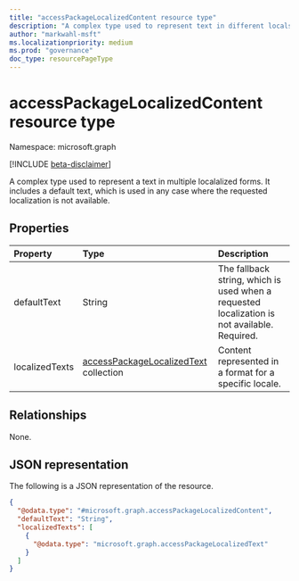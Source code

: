 ```yaml
---
title: "accessPackageLocalizedContent resource type"
description: "A complex type used to represent text in different locals, along with a default text.*"
author: "markwahl-msft"
ms.localizationpriority: medium
ms.prod: "governance"
doc_type: resourcePageType
---
```


# accessPackageLocalizedContent resource type

Namespace: microsoft.graph

[!INCLUDE [beta-disclaimer](../../includes/beta-disclaimer.md)]

A complex type used to represent a text in multiple localalized forms. It includes a default text, which is used in any case where the requested localization is not available.

## Properties
|Property|Type|Description|
|:---|:---|:---|
|defaultText|String|The fallback string, which is used when a requested localization is not available. Required. |
|localizedTexts|[accessPackageLocalizedText](../resources/accesspackagelocalizedtext.md) collection|Content represented in a format for a specific locale. |

## Relationships
None.

## JSON representation
The following is a JSON representation of the resource.
<!-- {
  "blockType": "resource",
  "@odata.type": "microsoft.graph.accessPackageLocalizedContent"
}
-->
``` json
{
  "@odata.type": "#microsoft.graph.accessPackageLocalizedContent",
  "defaultText": "String",
  "localizedTexts": [
    {
      "@odata.type": "microsoft.graph.accessPackageLocalizedText"
    }
  ]
}
```

